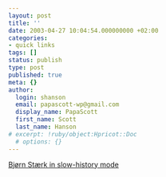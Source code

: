 ```yaml
---
layout: post
title: ''
date: 2003-04-27 10:04:54.000000000 +02:00
categories:
- quick links
tags: []
status: publish
type: post
published: true
meta: {}
author:
  login: shanson
  email: papascott-wp@gmail.com
  display_name: PapaScott
  first_name: Scott
  last_name: Hanson
# excerpt: !ruby/object:Hpricot::Doc
  # options: {}
---
```

<p><a title="'A sudden urge to shut up came over me'" href="http://www.bearstrong.net/warblog/000191.html">Bjørn Stærk in slow-history mode</a></p>
